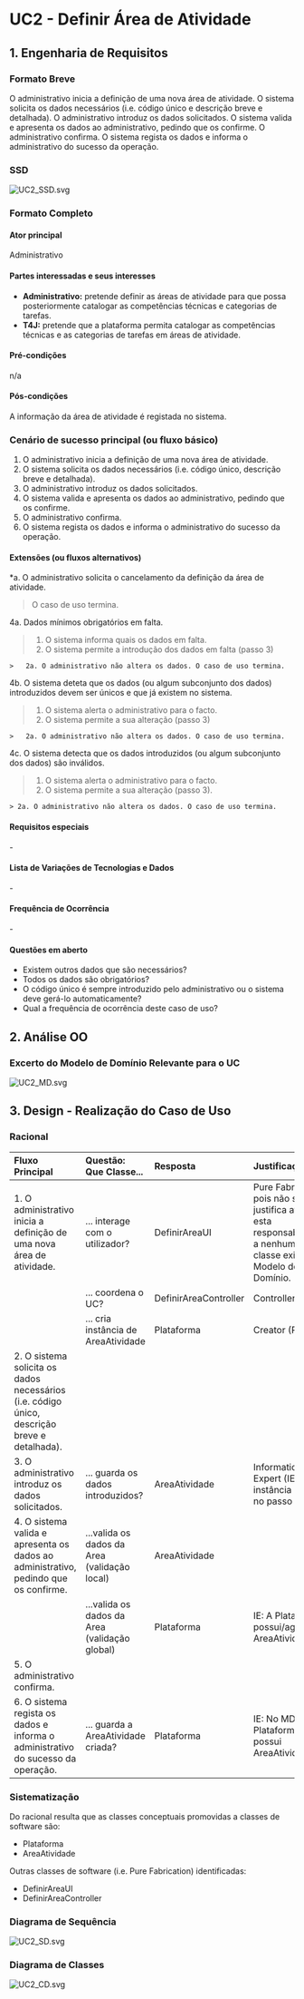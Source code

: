 # UC2 - Definir Área de Atividade

## 1. Engenharia de Requisitos

### Formato Breve

O administrativo inicia a definição de uma nova área de atividade. O sistema solicita os dados necessários (i.e. código único e descrição breve e detalhada). O administrativo introduz os dados solicitados. O sistema valida e apresenta os dados ao administrativo, pedindo que os confirme. O administrativo confirma. O sistema regista os dados e informa o administrativo do sucesso da operação.

### SSD
![UC2_SSD.svg](UC2_SSD.svg)


### Formato Completo

#### Ator principal

Administrativo

#### Partes interessadas e seus interesses
* **Administrativo:** pretende definir as áreas de atividade para que possa posteriormente catalogar as competências técnicas e categorias de tarefas.
* **T4J:** pretende que a plataforma permita catalogar as competências técnicas e as categorias de tarefas em áreas de atividade.


#### Pré-condições
n/a

#### Pós-condições
A informação da área de atividade é registada no sistema.

### Cenário de sucesso principal (ou fluxo básico)

1. O administrativo inicia a definição de uma nova área de atividade. 
2. O sistema solicita os dados necessários (i.e. código único, descrição breve e detalhada). 
3. O administrativo introduz os dados solicitados. 
4. O sistema valida e apresenta os dados ao administrativo, pedindo que os confirme. 
5. O administrativo confirma. 
6. O sistema regista os dados e informa o administrativo do sucesso da operação.


#### Extensões (ou fluxos alternativos)

*a. O administrativo solicita o cancelamento da definição da  área de atividade.

> O caso de uso termina.

4a. Dados mínimos obrigatórios em falta.
>	1. O sistema informa quais os dados em falta.
>	2. O sistema permite a introdução dos dados em falta (passo 3)
>
	>	2a. O administrativo não altera os dados. O caso de uso termina.

4b. O sistema deteta que os dados (ou algum subconjunto dos dados) introduzidos devem ser únicos e que já existem no sistema.
>	1. O sistema alerta o administrativo para o facto.
>	2. O sistema permite a sua alteração (passo 3)
>
	>	2a. O administrativo não altera os dados. O caso de uso termina.

4c. O sistema detecta que os dados introduzidos (ou algum subconjunto dos dados) são inválidos.
> 1. O sistema alerta o administrativo para o facto. 
> 2. O sistema permite a sua alteração (passo 3).
> 
	> 2a. O administrativo não altera os dados. O caso de uso termina. 

#### Requisitos especiais
\-

#### Lista de Variações de Tecnologias e Dados
\-

#### Frequência de Ocorrência
\-

#### Questões em aberto

* Existem outros dados que são necessários?
* Todos os dados são obrigatórios?
* O código único é sempre introduzido pelo administrativo ou o sistema deve gerá-lo automaticamente?
* Qual a frequência de ocorrência deste caso de uso?


## 2. Análise OO

### Excerto do Modelo de Domínio Relevante para o UC

![UC2_MD.svg](UC2_MD.svg)


## 3. Design - Realização do Caso de Uso

### Racional

| Fluxo Principal | Questão: Que Classe... | Resposta  | Justificação  |
|:--------------  |:---------------------- |:----------|:---------------------------- |
| 1. O administrativo inicia a definição de uma nova área de atividade.   		 |	... interage com o utilizador? | DefinirAreaUI    |  Pure Fabrication, pois não se justifica atribuir esta responsabilidade a nenhuma classe existe no Modelo de Domínio. |
|  		 |	... coordena o UC?	| DefinirAreaController | Controller    |
|  		 |	... cria instância de AreaAtividade| Plataforma   | Creator (Regra1)   |
| 2. O sistema solicita os dados necessários (i.e. código único, descrição breve e detalhada).  		 |							 |             |                              |
| 3. O administrativo introduz os dados solicitados.  		 |	... guarda os dados introduzidos?  |   AreaAtividade | Information Expert (IE) - instância criada no passo 1     |
| 4. O sistema valida e apresenta os dados ao administrativo, pedindo que os confirme.   		 |	...valida os dados da Area (validação local) | AreaAtividade |                              |IE. Possui os seu próprios dados.|  	
|	 |	...valida os dados da Area (validação global) | Plataforma  | IE: A Plataforma possui/agrega AreaAtividade  |
| 5. O administrativo confirma.   		 |							 |             |                              |
| 6. O sistema regista os dados e informa o administrativo do sucesso da operação.  		 |	... guarda a AreaAtividade criada? | Plataforma  | IE: No MD a Plataforma possui AreaAtividade|  
             

### Sistematização ##

 Do racional resulta que as classes conceptuais promovidas a classes de software são:

 * Plataforma
 * AreaAtividade


Outras classes de software (i.e. Pure Fabrication) identificadas:  

 * DefinirAreaUI  
 * DefinirAreaController


###	Diagrama de Sequência

![UC2_SD.svg](UC2_SD.svg)


###	Diagrama de Classes

![UC2_CD.svg](UC2_CD.svg)




